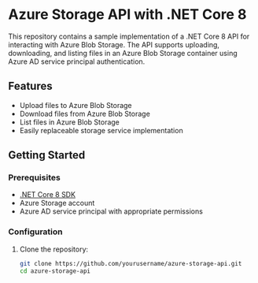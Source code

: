 # Azure Storage API with .NET Core 8

This repository contains a sample implementation of a .NET Core 8 API for interacting with Azure Blob Storage. The API supports uploading, downloading, and listing files in an Azure Blob Storage container using Azure AD service principal authentication.

## Features

- Upload files to Azure Blob Storage
- Download files from Azure Blob Storage
- List files in Azure Blob Storage
- Easily replaceable storage service implementation

## Getting Started

### Prerequisites

- [.NET Core 8 SDK](https://dotnet.microsoft.com/download/dotnet/8.0)
- Azure Storage account
- Azure AD service principal with appropriate permissions

### Configuration

1. Clone the repository:
   ```bash
   git clone https://github.com/yourusername/azure-storage-api.git
   cd azure-storage-api
